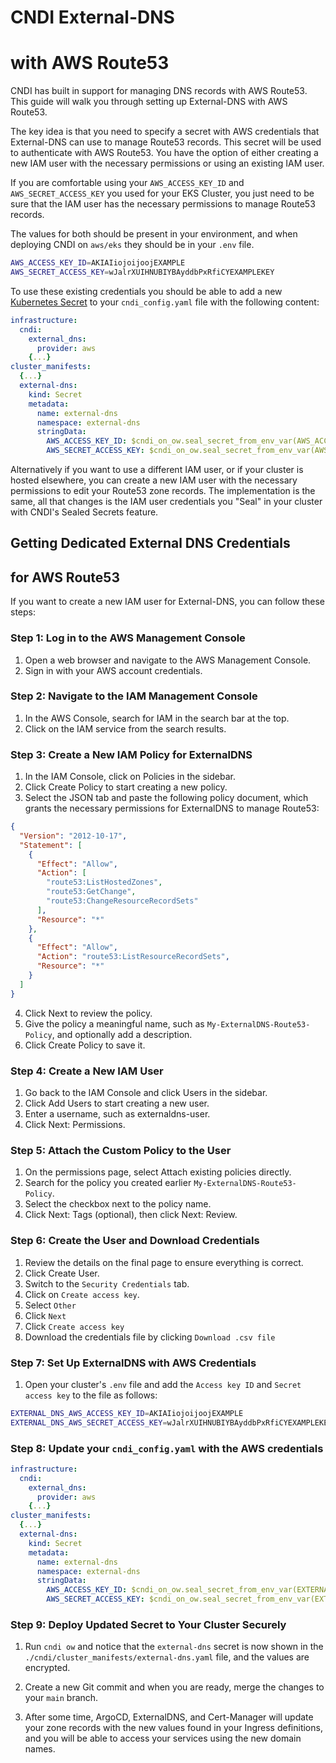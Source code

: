 # CNDI External-DNS

# with AWS Route53

CNDI has built in support for managing DNS records with AWS Route53. This guide
will walk you through setting up External-DNS with AWS Route53.

The key idea is that you need to specify a secret with AWS credentials that
External-DNS can use to manage Route53 records. This secret will be used to
authenticate with AWS Route53. You have the option of either creating a new IAM
user with the necessary permissions or using an existing IAM user.

If you are comfortable using your `AWS_ACCESS_KEY_ID` and
`AWS_SECRET_ACCESS_KEY` you used for your EKS Cluster, you just need to be sure
that the IAM user has the necessary permissions to manage Route53 records.

The values for both should be present in your environment, and when deploying
CNDI on `aws/eks` they should be in your `.env` file.

```bash
AWS_ACCESS_KEY_ID=AKIAIiojoijoojEXAMPLE
AWS_SECRET_ACCESS_KEY=wJalrXUIHNUBIYBAyddbPxRfiCYEXAMPLEKEY
```

To use these existing credentials you should be able to add a new
[Kubernetes Secret](https://kubernetes.io/docs/concepts/configuration/secret) to
your `cndi_config.yaml` file with the following content:

```yaml
infrastructure:
  cndi:
    external_dns:
      provider: aws
    {...}
cluster_manifests:
  {...}
  external-dns:
    kind: Secret
    metadata:
      name: external-dns
      namespace: external-dns
      stringData:
        AWS_ACCESS_KEY_ID: $cndi_on_ow.seal_secret_from_env_var(AWS_ACCESS_KEY_ID)
        AWS_SECRET_ACCESS_KEY: $cndi_on_ow.seal_secret_from_env_var(AWS_SECRET_ACCESS_KEY)
```

Alternatively if you want to use a different IAM user, or if your cluster is
hosted elsewhere, you can create a new IAM user with the necessary permissions
to edit your Route53 zone records. The implementation is the same, all that
changes is the IAM user credentials you "Seal" in your cluster with CNDI's
Sealed Secrets feature.

## Getting Dedicated External DNS Credentials

## for AWS Route53

If you want to create a new IAM user for External-DNS, you can follow these
steps:

### Step 1: Log in to the AWS Management Console

1. Open a web browser and navigate to the AWS Management Console.
2. Sign in with your AWS account credentials.

### Step 2: Navigate to the IAM Management Console

1. In the AWS Console, search for IAM in the search bar at the top.
2. Click on the IAM service from the search results.

### Step 3: Create a New IAM Policy for ExternalDNS

1. In the IAM Console, click on Policies in the sidebar.
2. Click Create Policy to start creating a new policy.
3. Select the JSON tab and paste the following policy document, which grants the
   necessary permissions for ExternalDNS to manage Route53:

```json
{
  "Version": "2012-10-17",
  "Statement": [
    {
      "Effect": "Allow",
      "Action": [
        "route53:ListHostedZones",
        "route53:GetChange",
        "route53:ChangeResourceRecordSets"
      ],
      "Resource": "*"
    },
    {
      "Effect": "Allow",
      "Action": "route53:ListResourceRecordSets",
      "Resource": "*"
    }
  ]
}
```

4. Click Next to review the policy.
5. Give the policy a meaningful name, such as `My-ExternalDNS-Route53-Policy`,
   and optionally add a description.
6. Click Create Policy to save it.

### Step 4: Create a New IAM User

1. Go back to the IAM Console and click Users in the sidebar.
2. Click Add Users to start creating a new user.
3. Enter a username, such as externaldns-user.
4. Click Next: Permissions.

### Step 5: Attach the Custom Policy to the User

1. On the permissions page, select Attach existing policies directly.
2. Search for the policy you created earlier `My-ExternalDNS-Route53-Policy`.
3. Select the checkbox next to the policy name.
4. Click Next: Tags (optional), then click Next: Review.

### Step 6: Create the User and Download Credentials

1. Review the details on the final page to ensure everything is correct.
2. Click Create User.
3. Switch to the `Security Credentials` tab.
4. Click on `Create access key`.
5. Select `Other`
6. Click `Next`
7. Click `Create access key`
8. Download the credentials file by clicking `Download .csv file`

### Step 7: Set Up ExternalDNS with AWS Credentials

1. Open your cluster's `.env` file and add the `Access key ID` and
   `Secret access key` to the file as follows:

```bash
EXTERNAL_DNS_AWS_ACCESS_KEY_ID=AKIAIiojoijoojEXAMPLE
EXTERNAL_DNS_AWS_SECRET_ACCESS_KEY=wJalrXUIHNUBIYBAyddbPxRfiCYEXAMPLEKEY
```

### Step 8: Update your `cndi_config.yaml` with the AWS credentials

```yaml
infrastructure:
  cndi:
    external_dns:
      provider: aws
    {...}
cluster_manifests:
  {...}
  external-dns:
    kind: Secret
    metadata:
      name: external-dns
      namespace: external-dns
      stringData:
        AWS_ACCESS_KEY_ID: $cndi_on_ow.seal_secret_from_env_var(EXTERNAL_DNS_AWS_ACCESS_KEY_ID)
        AWS_SECRET_ACCESS_KEY: $cndi_on_ow.seal_secret_from_env_var(EXTERNAL_DNS_AWS_SECRET_ACCESS_KEY)
```

### Step 9: Deploy Updated Secret to Your Cluster Securely

1. Run `cndi ow` and notice that the `external-dns` secret is now shown in the
   `./cndi/cluster_manifests/external-dns.yaml` file, and the values are
   encrypted.

2. Create a new Git commit and when you are ready, merge the changes to your
   `main` branch.

3. After some time, ArgoCD, ExternalDNS, and Cert-Manager will update your zone
   records with the new values found in your Ingress definitions, and you will
   be able to access your services using the new domain names.
